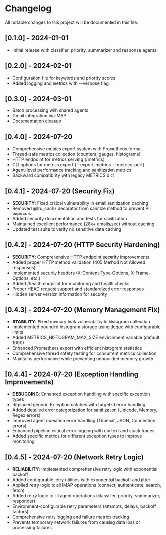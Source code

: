 # Changelog

All notable changes to this project will be documented in this file.

## [0.1.0] - 2024-01-01
- Initial release with classifier, priority, summarizer and response agents.

## [0.2.0] - 2024-02-01
- Configuration file for keywords and priority scores
- Added logging and metrics with --verbose flag

## [0.3.0] - 2024-03-01
- Batch processing with shared agents
- Gmail integration via IMAP
- Documentation cleanup

## [0.4.0] - 2024-07-20
- Comprehensive metrics export system with Prometheus format
- Thread-safe metrics collection (counters, gauges, histograms)
- HTTP endpoint for metrics serving (/metrics)
- CLI options for metrics export (--export-metrics, --metrics-port)
- Agent-level performance tracking and sanitization metrics
- Backward compatibility with legacy METRICS dict

## [0.4.1] - 2024-07-20 (Security Fix)
- **SECURITY**: Fixed critical vulnerability in email sanitization caching
- Removed @lru_cache decorator from sanitize method to prevent PII exposure
- Added security documentation and tests for sanitization
- Maintained excellent performance (28k+ emails/sec) without caching
- Updated test suite to verify no sensitive data caching

## [0.4.2] - 2024-07-20 (HTTP Security Hardening)
- **SECURITY**: Comprehensive HTTP endpoint security improvements
- Added proper HTTP method validation (405 Method Not Allowed responses)
- Implemented security headers (X-Content-Type-Options, X-Frame-Options, etc.)
- Added /health endpoint for monitoring and health checks
- Proper HEAD request support and standardized error responses
- Hidden server version information for security

## [0.4.3] - 2024-07-20 (Memory Management Fix)
- **STABILITY**: Fixed memory leak vulnerability in histogram collection
- Implemented bounded histogram storage using deque with configurable limits
- Added METRICS_HISTOGRAM_MAX_SIZE environment variable (default: 1000)
- Enhanced Prometheus export with efficient histogram statistics
- Comprehensive thread safety testing for concurrent metrics collection
- Maintains performance while preventing unbounded memory growth

## [0.4.4] - 2024-07-20 (Exception Handling Improvements)
- **DEBUGGING**: Enhanced exception handling with specific exception types
- Replaced generic Exception catches with targeted error handling
- Added detailed error categorization for sanitization (Unicode, Memory, Regex errors)
- Improved agent operation error handling (Timeout, JSON, Connection errors)
- Enhanced pipeline critical error logging with context and stack traces
- Added specific metrics for different exception types to improve monitoring

## [0.4.5] - 2024-07-20 (Network Retry Logic)
- **RELIABILITY**: Implemented comprehensive retry logic with exponential backoff
- Added configurable retry utilities with exponential backoff and jitter
- Applied retry logic to all IMAP operations (connect, authenticate, search, fetch)
- Added retry logic to all agent operations (classifier, priority, summarizer, responder)
- Environment-configurable retry parameters (attempts, delays, backoff factors)
- Comprehensive retry logging and failure metrics tracking
- Prevents temporary network failures from causing data loss or processing failures
